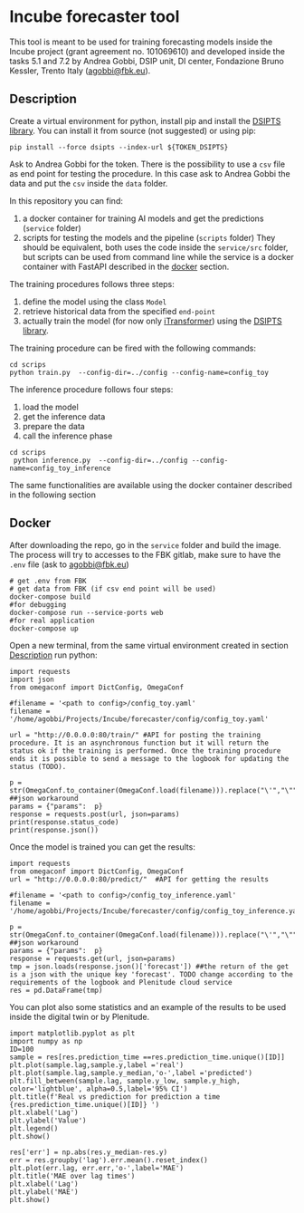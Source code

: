 # Incube forecaster tool

This tool is meant to be used for training forecasting models inside the Incube project (grant agreement no. 101069610) and developed inside the tasks 5.1 and 7.2 by Andrea Gobbi, DSIP unit, DI center, Fondazione Bruno Kessler, Trento Italy (agobbi@fbk.eu).


## Description

Create a virtual environment for python, install pip and install the [DSIPTS library](https://github.com/DSIP-FBK/DSIPTS). You can install it from source (not suggested) or using pip:
```
pip install --force dsipts --index-url ${TOKEN_DSIPTS}
```
Ask to Andrea Gobbi for the token. There is the possibility to use a `csv` file as end point for testing the procedure. In this case ask to Andrea Gobbi the data and put the `csv` inside the `data` folder.


In this repository you can find:
1. a docker container for training AI models and get the predictions (`service` folder)
2. scripts for testing the models and the pipeline (`scripts` folder)
They should be equivalent, both uses the code inside the `service/src` folder, but scripts can be used from command line while the service is a docker container with FastAPI described in the [docker](#docker) section.


The training procedures follows three steps:
1. define the model using the class `Model`
2. retrieve historical data from the specified `end-point`
3. actually train the model (for now only [iTransformer](https://arxiv.org/abs/2310.06625)) using the [DSIPTS library](https://github.com/DSIP-FBK/DSIPTS).

The training procedure can be fired with the following commands:
```
cd scrips
python train.py  --config-dir=../config --config-name=config_toy
```

The inference procedure follows four steps:
1. load the model
2. get the inference data 
3. prepare the data
3. call the inference phase 

```
cd scrips
 python inference.py  --config-dir=../config --config-name=config_toy_inference 
```

The same functionalities are available using the docker container described in the following section

## Docker


After downloading the repo, go in the `service` folder and build the image. The process will try to accesses to the FBK gitlab, make sure to have the `.env` file (ask to agobbi@fbk.eu)
```
# get .env from FBK  
# get data from FBK (if csv end point will be used)
docker-compose build
#for debugging
docker-compose run --service-ports web 
#for real application
docker-compose up 
```
Open a new terminal, from the same virtual environment created in section [Description](#desciption) run python:

```
import requests
import json
from omegaconf import DictConfig, OmegaConf

#filename = '<path to config>/config_toy.yaml' 
filename = '/home/agobbi/Projects/Incube/forecaster/config/config_toy.yaml' 

url = "http://0.0.0.0:80/train/" #API for posting the training procedure. It is an asynchronous function but it will return the status ok if the training is performed. Once the training procedure ends it is possible to send a message to the logbook for updating the status (TODO).

p = str(OmegaConf.to_container(OmegaConf.load(filename))).replace("\'","\"").replace('True','true').replace('False','false').replace('None','\"NULL\"').replace('none','\"NULL\"') ##json workaround
params = {"params":  p}
response = requests.post(url, json=params)
print(response.status_code)
print(response.json())
```

Once the model is trained you can get the results:
```
import requests
from omegaconf import DictConfig, OmegaConf
url = "http://0.0.0.0:80/predict/"  #API for getting the results

#filename = '<path to config>/config_toy_inference.yaml' 
filename = '/home/agobbi/Projects/Incube/forecaster/config/config_toy_inference.yaml'

p = str(OmegaConf.to_container(OmegaConf.load(filename))).replace("\'","\"").replace('True','true').replace('False','false').replace('None','\"NULL\"').replace('none','\"NULL\"') ##json workaround
params = {"params":  p}
response = requests.get(url, json=params)
tmp = json.loads(response.json()['forecast']) ##the return of the get is a json with the unique key 'forecast'. TODO change according to the requirements of the logbook and Plenitude cloud service
res = pd.DataFrame(tmp)
```
You can plot also some statistics and an example of the results to be used inside the digital twin or by Plenitude.

```
import matplotlib.pyplot as plt
import numpy as np
ID=100
sample = res[res.prediction_time ==res.prediction_time.unique()[ID]]
plt.plot(sample.lag,sample.y,label ='real')
plt.plot(sample.lag,sample.y_median,'o-',label ='predicted')
plt.fill_between(sample.lag, sample.y_low, sample.y_high, color='lightblue', alpha=0.5,label='95% CI')
plt.title(f'Real vs prediction for prediction a time {res.prediction_time.unique()[ID]} ')
plt.xlabel('Lag')
plt.ylabel('Value')
plt.legend()
plt.show()

res['err'] = np.abs(res.y_median-res.y)
err = res.groupby('lag').err.mean().reset_index()
plt.plot(err.lag, err.err,'o-',label='MAE')
plt.title('MAE over lag times')
plt.xlabel('Lag')
plt.ylabel('MAE')
plt.show()
```




